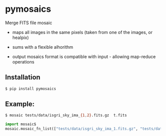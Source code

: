 # pymosaics

Merge FITS file mosaic

* maps all images in the same pixels (taken from one of the images, or healpix)
* sums with a flexible alhorithm

* output mosaics format is compatible with input - allowing map-reduce operations

## Installation

```bash
$ pip install pymosaics
```

## Example:

```bash
$ mosaic tests/data/isgri_sky_ima_{1,2}.fits.gz  t.fits
```

```python
import mosaic$                                                               
mosaic.mosaic_fn_list(["tests/data/isgri_sky_ima_1.fits.gz", "tests/data/isgri_sky_ima_2.fits.gz"], "out.fits")
```

